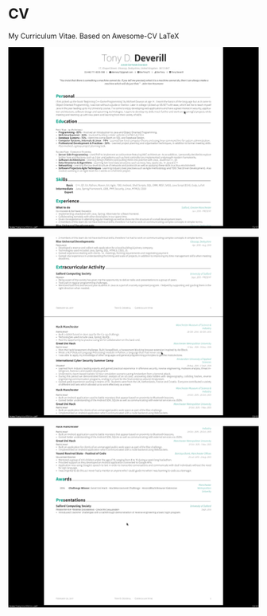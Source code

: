 # CV
My Curriculum Vitae. Based on Awesome-CV LaTeX

![alt tag](https://raw.githubusercontent.com/devtony72/CV/master/cv-1.jpg)

![alt tag](https://raw.githubusercontent.com/devtony72/CV/master/cv-2.jpg)

![alt tag](https://raw.githubusercontent.com/devtony72/CV/master/cv-3.jpg)
